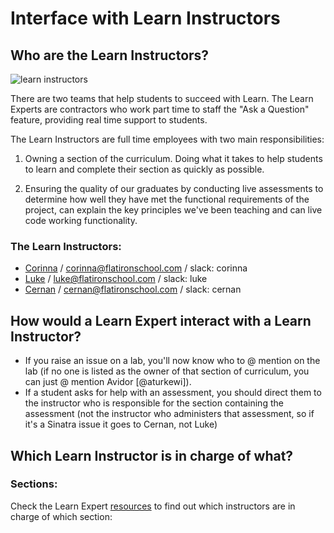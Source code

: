 # Interface with Learn Instructors

## Who are the Learn Instructors?

![learn instructors](http://i.giphy.com/QHE5gWI0QjqF2.gif "Learn Instructors")

There are two teams that help students to succeed with Learn. The Learn Experts are contractors who work part time to staff the "Ask a Question" feature, providing real time support to students.

The Learn Instructors are full time employees with two main responsibilities:

1. Owning a section of the curriculum. Doing what it takes to help students to learn and complete their section as quickly as possible.

2. Ensuring the quality of our graduates by conducting live assessments to determine how well they have met the functional requirements of the project, can explain the key principles we've been teaching and can live code working functionality.

### The Learn Instructors:

 - [Corinna](http://learn.co/cjbrock) / [corinna@flatironschool.com](corinna@flatironschool.com) / slack: corinna
 - [Luke](http://learn.co/lukeghenco) / [luke@flatironschool.com](luke@flatironschool.com) / slack: luke
 - [Cernan](http://learn.co/cernanb) / [cernan@flatironschool.com](cernan@flatironschool.com) / slack: cernan

## How would a Learn Expert interact with a Learn Instructor?

 - If you raise an issue on a lab, you'll now know who to @ mention on the lab (if no one is listed as the owner of that section of curriculum, you can just @ mention Avidor [@aturkewi]).
 - If a student asks for help with an assessment, you should direct them to the instructor who is responsible for the section containing the assessment (not the instructor who administers that assessment, so if it's a Sinatra issue it goes to Cernan, not Luke)
 
## Which Learn Instructor is in charge of what?

### Sections:

Check the Learn Expert [resources](https://github.com/flatiron-labs/learn-support/blob/master/learn-instructors.md) to find out which instructors are in charge of which section: 
